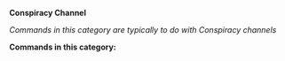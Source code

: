 **Conspiracy Channel**

*Commands in this category are typically to do with Conspiracy channels*


**Commands in this category:**
